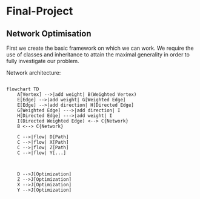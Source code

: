 # Final-Project

## Network Optimisation

First we create the basic framework on which we can work. We require the use of classes and inheritance to attain the maximal generality in order to fully investigate our problem.

Network architecture:


```mermaid

flowchart TD
    A[Vertex] -->|add weight| B(Weighted Vertex)
    E[Edge] -->|add weight| G[Weighted Edge]
    E[Edge] -->|add direction| H[Directed Edge]
    G[Weighted Edge] --->|add direction| I
    H[Directed Edge] --->|add weight| I
    I(Directed Weighted Edge) <--> C{Network}
    B <--> C{Network}

    C -->|flow| D[Path]
    C -->|flow| X[Path]
    C -->|flow| Z[Path]
    C -->|flow| Y[...]



    D -->J[Optimization]
    Z -->J[Optimization]
    X -->J[Optimization]
    Y -->J[Optimization]
```